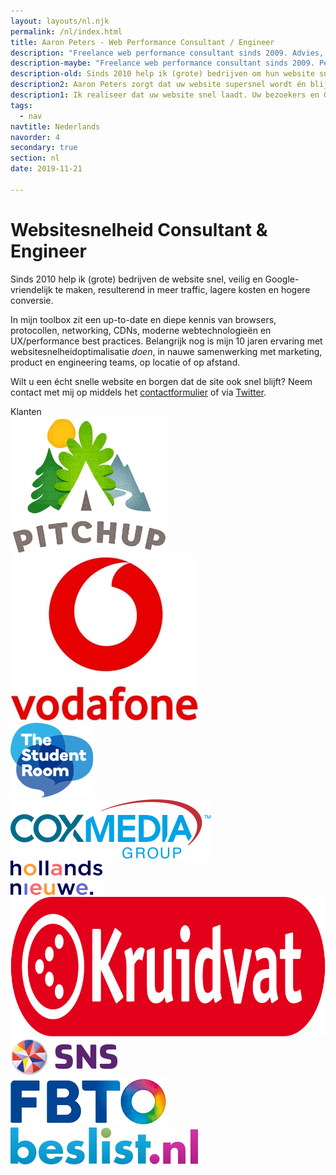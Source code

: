 ```yaml
---
layout: layouts/nl.njk
permalink: /nl/index.html
title: Aaron Peters - Web Performance Consultant / Engineer
description: "Freelance web performance consultant sinds 2009. Advies, begeleiding en hands-on implementatie voor performance monitoring en code optimalisatie. CDN specialist."
description-maybe: "Freelance web performance consultant sinds 2009. Performance monitoring en code optimalisatie: advies, begeleiding en hands-on implementatie. CDN specialist."
description-old: Sinds 2010 help ik (grote) bedrijven om hun website snel, veilig en Google-vriendelijk te maken, resulterend in meer traffic en hogere conversie.
description2: Aaron Peters zorgt dat uw website supersnel wordt én blijft. Ruim 10 jaar ervaring bij o.a. Vodafone en Beslist.
description1: Ik realiseer dat uw website snel laadt. Uw bezoekers en Google zullen dit waarderen, resulterend in meer traffic, hogere conversie en meer vertrouwen in uw merk.
tags:
  - nav
navtitle: Nederlands
navorder: 4
secondary: true
section: nl
date: 2019-11-21

---
```


# Websitesnelheid Consultant & Engineer

Sinds 2010 help ik (grote) bedrijven de website snel, veilig en Google-vriendelijk te maken, resulterend in meer traffic, lagere kosten en hogere conversie.

In mijn toolbox zit een up-to-date en diepe kennis van browsers, protocollen, networking, CDNs, moderne webtechnologieën en UX/performance best practices. 
Belangrijk nog is mijn 10 jaren ervaring met websitesnelheidoptimalisatie <i>doen</i>, in nauwe samenwerking met marketing, product en engineering teams, op locatie of op afstand.

Wilt u een écht snelle website en borgen dat de site ook snel blijft? 
Neem contact met mij op middels het <a href="/contact/">contactformulier</a> of via <a href="https://twitter.com/aaronpeters">Twitter</a>.

<div class="trusted-by">
	Klanten
</div>
<div class="customers">
	<div class="customer c1 big">
		<img loading="lazy" src="/static/img/logo-pitchup.png" width="252" height="221" alt="Pitchup logo">
	</div>
	<div class="customer c2 big">
		<img loading="lazy" src="/static/img/logo-vodafone-portrait.jpg" width="300" height="262" alt="Vodafone logo">
	</div>
	<div class="customer c3 big">
		<img loading="lazy" src="/static/img/logo-tsr.png" width="133" height="120" alt="The Student Room logo">
	</div>
	<div class="customer c4">
		<img loading="lazy" src="/static/img/logo-coxmediagroup.png" width="320" height="95" alt="Cox Media Group logo">
	</div>
	<div class="customer c5">
		<img loading="lazy" src="/static/img/logo-hollandsnieuwe.png" width="147" height="55" alt="hollandsnieuwe logo">
	</div>
	<div class="customer c6">
		<img loading="lazy" src="/static/img/Logo-Kruidvat-2019-Rood-SVG-RGB-zonder-outline.png" width="853" height="223" alt="Kruidvat logo">
	</div>
	<div class="customer c7">
		<img loading="lazy" src="/static/img/logo-snsbank.png" width="171" height="60" alt="SNS Bank logo">
	</div>
	<div class="customer c8">
		<img loading="lazy" src="/static/img/logo-fbto.png" width="250" height="77" alt="FBTO logo">
	</div>
	<div class="customer c9">
		<img loading="lazy" src="/static/img/logo-beslist-59h.png" width="300" height="59" alt="Beslist.nl logo">
	</div>
</div>

